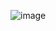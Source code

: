 ![image](https://user-images.githubusercontent.com/77121931/222215351-f7e771eb-2280-4eb0-9380-0725dc387e44.png)
